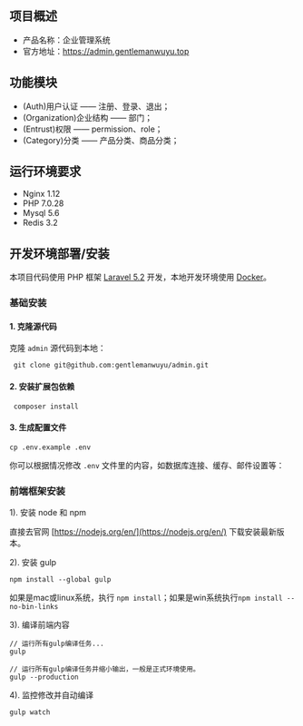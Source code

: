## 项目概述
* 产品名称：企业管理系统
* 官方地址：https://admin.gentlemanwuyu.top

## 功能模块
- (Auth)用户认证 —— 注册、登录、退出；
- (Organization)企业结构 —— 部门；
- (Entrust)权限 —— permission、role；
- (Category)分类 —— 产品分类、商品分类；

## 运行环境要求
- Nginx 1.12
- PHP 7.0.28
- Mysql 5.6
- Redis 3.2

## 开发环境部署/安装

本项目代码使用 PHP 框架 [Laravel 5.2](https://d.laravel-china.org/docs/5.2/) 开发，本地开发环境使用 [Docker](https://github.com/gentlemanwuyu/dockerproject)。

### 基础安装

#### 1. 克隆源代码

克隆 `admin` 源代码到本地：

     git clone git@github.com:gentlemanwuyu/admin.git

#### 2. 安装扩展包依赖

     composer install

#### 3. 生成配置文件

```
cp .env.example .env
```

你可以根据情况修改 `.env` 文件里的内容，如数据库连接、缓存、邮件设置等：

### 前端框架安装

1). 安装 node 和 npm

直接去官网 [https://nodejs.org/en/](https://nodejs.org/en/) 下载安装最新版本。

2). 安装 gulp

    npm install --global gulp

如果是mac或linux系统，执行 `npm install`；如果是win系统执行`npm install --no-bin-links`

3). 编译前端内容

```shell
// 运行所有gulp编译任务...
gulp

// 运行所有gulp编译任务并缩小输出，一般是正式环境使用。
gulp --production
```

4). 监控修改并自动编译

```shell
gulp watch
```
